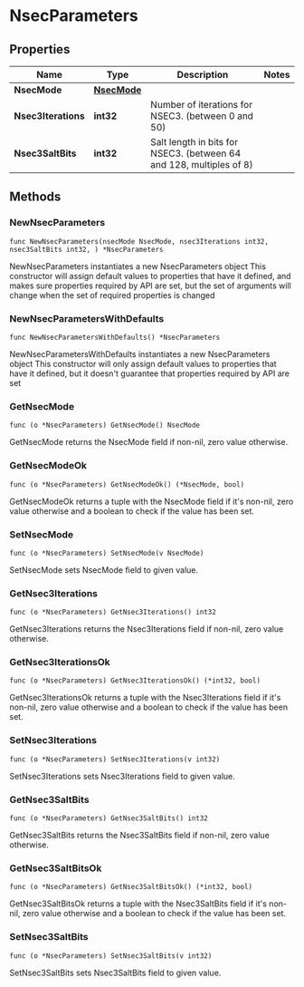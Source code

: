 # NsecParameters

## Properties

|Name | Type | Description | Notes|
|------------ | ------------- | ------------- | -------------|
|**NsecMode** | [**NsecMode**](NsecMode.md) |  | |
|**Nsec3Iterations** | **int32** | Number of iterations for NSEC3. (between 0 and 50)  | |
|**Nsec3SaltBits** | **int32** | Salt length in bits for NSEC3. (between 64 and 128, multiples of 8)  | |

## Methods

### NewNsecParameters

`func NewNsecParameters(nsecMode NsecMode, nsec3Iterations int32, nsec3SaltBits int32, ) *NsecParameters`

NewNsecParameters instantiates a new NsecParameters object
This constructor will assign default values to properties that have it defined,
and makes sure properties required by API are set, but the set of arguments
will change when the set of required properties is changed

### NewNsecParametersWithDefaults

`func NewNsecParametersWithDefaults() *NsecParameters`

NewNsecParametersWithDefaults instantiates a new NsecParameters object
This constructor will only assign default values to properties that have it defined,
but it doesn't guarantee that properties required by API are set

### GetNsecMode

`func (o *NsecParameters) GetNsecMode() NsecMode`

GetNsecMode returns the NsecMode field if non-nil, zero value otherwise.

### GetNsecModeOk

`func (o *NsecParameters) GetNsecModeOk() (*NsecMode, bool)`

GetNsecModeOk returns a tuple with the NsecMode field if it's non-nil, zero value otherwise
and a boolean to check if the value has been set.

### SetNsecMode

`func (o *NsecParameters) SetNsecMode(v NsecMode)`

SetNsecMode sets NsecMode field to given value.


### GetNsec3Iterations

`func (o *NsecParameters) GetNsec3Iterations() int32`

GetNsec3Iterations returns the Nsec3Iterations field if non-nil, zero value otherwise.

### GetNsec3IterationsOk

`func (o *NsecParameters) GetNsec3IterationsOk() (*int32, bool)`

GetNsec3IterationsOk returns a tuple with the Nsec3Iterations field if it's non-nil, zero value otherwise
and a boolean to check if the value has been set.

### SetNsec3Iterations

`func (o *NsecParameters) SetNsec3Iterations(v int32)`

SetNsec3Iterations sets Nsec3Iterations field to given value.


### GetNsec3SaltBits

`func (o *NsecParameters) GetNsec3SaltBits() int32`

GetNsec3SaltBits returns the Nsec3SaltBits field if non-nil, zero value otherwise.

### GetNsec3SaltBitsOk

`func (o *NsecParameters) GetNsec3SaltBitsOk() (*int32, bool)`

GetNsec3SaltBitsOk returns a tuple with the Nsec3SaltBits field if it's non-nil, zero value otherwise
and a boolean to check if the value has been set.

### SetNsec3SaltBits

`func (o *NsecParameters) SetNsec3SaltBits(v int32)`

SetNsec3SaltBits sets Nsec3SaltBits field to given value.



